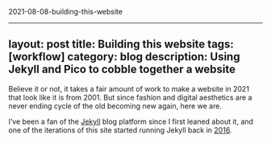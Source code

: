 2021-08-08-building-this-website

---
layout: post
title: Building this website
tags: [workflow]
category: blog
description: Using Jekyll and Pico to cobble together a website
---
Believe it or not, it takes a fair amount of work to make a website in 2021 that look like it is from 2001. But since fashion and digital aesthetics are a never ending cycle of the old becoming new again, here we are.

I’ve been a fan of the [Jekyll](https://jekyllrb.com/) blog platform since I first leaned about it, and one of the iterations of this site started running Jekyll back in [2016](https://web.archive.org/web/20161002232204/http://fieldnoise.com/).